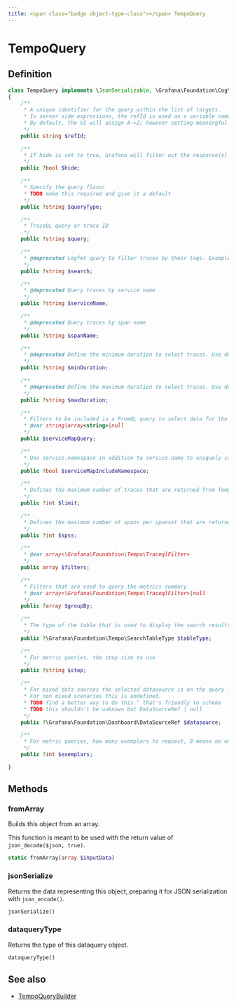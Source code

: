 ```yaml
---
title: <span class="badge object-type-class"></span> TempoQuery
---
```

# <span class="badge object-type-class"></span> TempoQuery

## Definition

```php
class TempoQuery implements \JsonSerializable, \Grafana\Foundation\Cog\Dataquery
{
    /**
     * A unique identifier for the query within the list of targets.
     * In server side expressions, the refId is used as a variable name to identify results.
     * By default, the UI will assign A->Z; however setting meaningful names may be useful.
     */
    public string $refId;

    /**
     * If hide is set to true, Grafana will filter out the response(s) associated with this query before returning it to the panel.
     */
    public ?bool $hide;

    /**
     * Specify the query flavor
     * TODO make this required and give it a default
     */
    public ?string $queryType;

    /**
     * TraceQL query or trace ID
     */
    public ?string $query;

    /**
     * @deprecated Logfmt query to filter traces by their tags. Example: http.status_code=200 error=true
     */
    public ?string $search;

    /**
     * @deprecated Query traces by service name
     */
    public ?string $serviceName;

    /**
     * @deprecated Query traces by span name
     */
    public ?string $spanName;

    /**
     * @deprecated Define the minimum duration to select traces. Use duration format, for example: 1.2s, 100ms
     */
    public ?string $minDuration;

    /**
     * @deprecated Define the maximum duration to select traces. Use duration format, for example: 1.2s, 100ms
     */
    public ?string $maxDuration;

    /**
     * Filters to be included in a PromQL query to select data for the service graph. Example: {client="app",service="app"}. Providing multiple values will produce union of results for each filter, using PromQL OR operator internally.
     * @var string|array<string>|null
     */
    public $serviceMapQuery;

    /**
     * Use service.namespace in addition to service.name to uniquely identify a service.
     */
    public ?bool $serviceMapIncludeNamespace;

    /**
     * Defines the maximum number of traces that are returned from Tempo
     */
    public ?int $limit;

    /**
     * Defines the maximum number of spans per spanset that are returned from Tempo
     */
    public ?int $spss;

    /**
     * @var array<\Grafana\Foundation\Tempo\TraceqlFilter>
     */
    public array $filters;

    /**
     * Filters that are used to query the metrics summary
     * @var array<\Grafana\Foundation\Tempo\TraceqlFilter>|null
     */
    public ?array $groupBy;

    /**
     * The type of the table that is used to display the search results
     */
    public ?\Grafana\Foundation\Tempo\SearchTableType $tableType;

    /**
     * For metric queries, the step size to use
     */
    public ?string $step;

    /**
     * For mixed data sources the selected datasource is on the query level.
     * For non mixed scenarios this is undefined.
     * TODO find a better way to do this ^ that's friendly to schema
     * TODO this shouldn't be unknown but DataSourceRef | null
     */
    public ?\Grafana\Foundation\Dashboard\DataSourceRef $datasource;

    /**
     * For metric queries, how many exemplars to request, 0 means no exemplars
     */
    public ?int $exemplars;

}
```
## Methods

### <span class="badge object-method"></span> fromArray

Builds this object from an array.

This function is meant to be used with the return value of `json_decode($json, true)`.

```php
static fromArray(array $inputData)
```

### <span class="badge object-method"></span> jsonSerialize

Returns the data representing this object, preparing it for JSON serialization with `json_encode()`.

```php
jsonSerialize()
```

### <span class="badge object-method"></span> dataqueryType

Returns the type of this dataquery object.

```php
dataqueryType()
```

## See also

 * <span class="badge builder"></span> [TempoQueryBuilder](./builder-TempoQueryBuilder.md)
